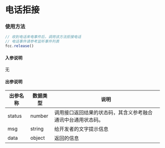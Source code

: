 # 电话拒接


### 使用方法
```typescript
// 收到电话来电事件后，调用该方法拒接电话
// 电话事件请参考监听事件列表
fcc.release()
```
<!-- **入参说明** -->
#### 入参说明

无

#### 出参说明

| **出参名称** | **数据类型** | **说明**                         |
| -------- | -------- | ------------------------------ |
| status   | number   | 调用接口返回结果的状态码，其含义参考融合通讯中台通用状态码。 |
| msg      | string   | 给开发者的文字提示信息                    |
| data     | object   | 返回的信息                          |

<!-- 代码 -->

<!-- ::: code-group

```sh [pnpm]
#查询pnpm版本
pnpm -v
```

```sh [yarn]
#查询yarn版本
yarn -v
```

::: -->
